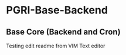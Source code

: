 # PGRI-Base-Backend
Base Core (Backend and Cron)
-----------------------

Testing edit readme from VIM Text editor
